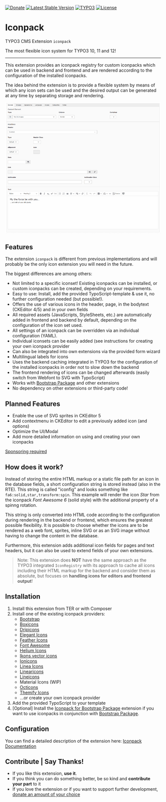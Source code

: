 [![Donate](https://img.shields.io/badge/Donate-PayPal-green.svg?style=for-the-badge)](https://www.paypal.me/quellenform)
[![Latest Stable Version](https://img.shields.io/packagist/v/quellenform/t3x-iconpack?style=for-the-badge)](https://packagist.org/packages/quellenform/t3x-iconpack)
[![TYPO3](https://img.shields.io/badge/TYPO3-10|11|12-%23f49700.svg?style=for-the-badge)](https://get.typo3.org/)
[![License](https://img.shields.io/packagist/l/quellenform/t3x-iconpack?style=for-the-badge)](https://packagist.org/packages/quellenform/t3x-iconpack)

# Iconpack

TYPO3 CMS Extension `iconpack`

The most flexible icon system for TYPO3 10, 11 and 12!

---

This extension provides an iconpack registry for custom iconpacks which can be
used in backend and frontend and are rendered according to the configuration of
the installed iconpacks.

The idea behind the extension is to provide a flexible system by means of which
any icon sets can be used and the desired output can be generated at any time by
separating storage and rendering.

![Iconpack Preview](Documentation/Images/ScreenCapture.gif?raw=true)


## Features

The extension `iconpack` is different from previous implementations and will
probably be the only icon extension you will need in the future.

The biggest differences are among others:

- Not limited to a specific iconset! Existing iconpacks can be installed, or
  custom iconpacks can be created, depending on your requirements.
- Easy to use: Install, add the provided TypoScript-template & use it, no
  further configuration needed (but possible!).
- Offers the use of various icons in the header, page, in the bodytext (CKEditor
  4/5) and in your own fields
- All required assets (JavaScripts, StyleSheets, etc.) are automatically added
  in frontend and backend by default, depending on the configuration of the icon
  set used.
- All settings of an iconpack can be overridden via an individual configuration
  (YAML).
- Individual iconsets can be easily added (see instructions for creating your
  own iconpack provider
- Can also be integrated into own extensions via the provided form wizard
- Multilingual labels for icons
- Uses the backend caching integrated in TYPO3 for the configuration of the
  installed iconpacks in order not to slow down the backend
- The frontend rendering of icons can be changed afterwards (easily switch from
  Webfont to SVG with TypoScript)
- Works with [Bootstrap
  Package](https://github.com/benjaminkott/bootstrap_package/) and other
  extensions
- No dependency on other extensions or third-party code!


## Planned Features

- Enable the use of SVG sprites in CKEditor 5
- Add contextmenu in CKEditor to edit a previously added icon (and options)
- Optimize the UI/Modal
- Add more detailed information on using and creating your own iconpacks

[Sponsoring required](https://www.paypal.me/quellenform>)


## How does it work?

Instead of storing the entire HTML markup or a static file path for an icon in
the database fields, a short configuration string is stored instead (also in the
RTE). This string is called "iconfig" and looks something like
`fa6:solid,star,transform:spin`. This example will render the icon *Star* from
the iconpack *Font Awesome 6* (solid style) with the additional property of a
spinng rotation.

This string is only converted into HTML code according to the configuration
during rendering in the backend or frontend, which ensures the greatest possible
flexibility. It is possible to choose whether the icons are to be rendered as a
web font, sprites, inline SVG or as an SVG image without having to change the
content in the database.

Furthermore, this extension adds additional icon fields for pages and text
headers, but it can also be used to extend fields of your own extensions.

> Note: This extension does **NOT** have the same approach as the TYPO3
  integrated `IconRegistry` with its approach to cache all icons including their
  HTML markup for the backend and consider them as absolute, but focuses on
  **handling icons for editors and frontend output**!


## Installation

1. Install this extension from TER or with Composer
2. Install one of the existing iconpack providers:
    - [Bootstrap](https://github.com/quellenform/t3x-iconpack-bootstrap)
    - [Boxicons](https://github.com/quellenform/t3x-iconpack-boxicons)
    - [Dripicons](https://github.com/quellenform/t3x-iconpack-dripicons)
    - [Elegant Icons](https://github.com/quellenform/t3x-iconpack-elegant)
    - [Feather Icons](https://github.com/quellenform/t3x-iconpack-feather)
    - [Font Awesome](https://github.com/quellenform/t3x-iconpack-fontawesome)
    - [Helium Icons](https://github.com/quellenform/t3x-iconpack-helium)
    - [Ikons vector icons](https://github.com/quellenform/t3x-iconpack-ikons)
    - [Ionicons](https://github.com/quellenform/t3x-iconpack-ionicons)
    - [Linea Icons](https://github.com/quellenform/t3x-iconpack-linea)
    - [Linearicons](https://github.com/quellenform/t3x-iconpack-linearicons)
    - [Lineicons](https://github.com/quellenform/t3x-iconpack-lineicons)
    - Material Icons (WIP)
    - [Octicons](https://github.com/quellenform/t3x-iconpack-octicons)
    - [Themify Icons](https://github.com/quellenform/t3x-iconpack-themify)
    - ...or create your own iconpack provider
3. Add the provided TypoScript to your template
4. [Optional] Install the [Iconpack for Bootstrap
   Package](https://github.com/quellenform/t3x-bootstrap-package-iconpack)
   extension if you want to use iconpacks in conjunction with [Bootstrap
   Package](https://github.com/benjaminkott/bootstrap_package/).


## Configuration

You can find a detailed description of the extension here: [Iconpack
Documentation](https://docs.typo3.org/p/quellenform/iconpack/main/en-us/Index.html)


## Contribute | Say Thanks!

- If you like this extension, **use it**.
- If you think you can do something better, be so kind and **contribute your
  part** to it
- If you love the extension or if you want to support further development,
  [donate an amount of your choice](https://www.paypal.me/quellenform)
